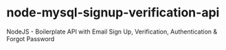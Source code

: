 # node-mysql-signup-verification-api

NodeJS - Boilerplate API with Email Sign Up, Verification, Authentication & Forgot Password

